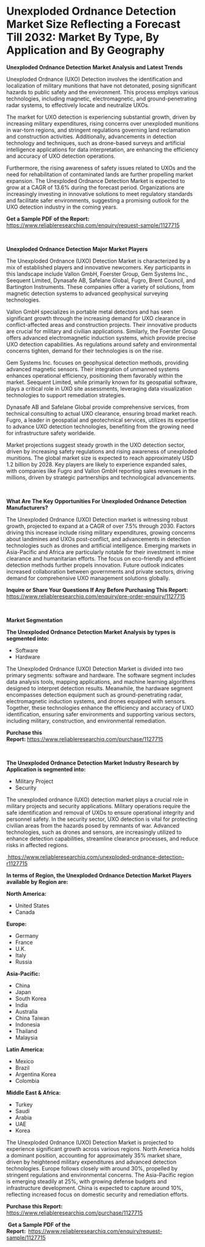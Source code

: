 <p><h1>Unexploded Ordnance Detection Market Size Reflecting a Forecast Till 2032: Market By Type, By Application and By Geography</h1></p><p><strong>Unexploded Ordnance Detection Market Analysis and Latest Trends</strong></p>
<p><p>Unexploded Ordnance (UXO) Detection involves the identification and localization of military munitions that have not detonated, posing significant hazards to public safety and the environment. This process employs various technologies, including magnetic, electromagnetic, and ground-penetrating radar systems, to effectively locate and neutralize UXOs.</p><p>The market for UXO detection is experiencing substantial growth, driven by increasing military expenditures, rising concerns over unexploded munitions in war-torn regions, and stringent regulations governing land reclamation and construction activities. Additionally, advancements in detection technology and techniques, such as drone-based surveys and artificial intelligence applications for data interpretation, are enhancing the efficiency and accuracy of UXO detection operations.</p><p>Furthermore, the rising awareness of safety issues related to UXOs and the need for rehabilitation of contaminated lands are further propelling market expansion. The Unexploded Ordnance Detection Market is expected to grow at a CAGR of 13.6% during the forecast period. Organizations are increasingly investing in innovative solutions to meet regulatory standards and facilitate safer environments, suggesting a promising outlook for the UXO detection industry in the coming years.</p></p>
<p><strong>Get a Sample PDF of the Report:&nbsp;</strong> <a href="https://www.reliableresearchiq.com/enquiry/request-sample/1127715?utm_campaign=3525&utm_medium=2&utm_source=Github&utm_content=ia&utm_term=17042025&utm_id=unexploded-ordnance-detection">https://www.reliableresearchiq.com/enquiry/request-sample/1127715</a></p>
<p>&nbsp;</p>
<p><strong>Unexploded Ordnance Detection Major Market Players</strong></p>
<p><p>The Unexploded Ordnance (UXO) Detection Market is characterized by a mix of established players and innovative newcomers. Key participants in this landscape include Vallon GmbH, Foerster Group, Gem Systems Inc., Seequent Limited, Dynasafe AB, Safelane Global, Fugro, Brent Council, and Bartington Instruments. These companies offer a variety of solutions, from magnetic detection systems to advanced geophysical surveying technologies.</p><p>Vallon GmbH specializes in portable metal detectors and has seen significant growth through the increasing demand for UXO clearance in conflict-affected areas and construction projects. Their innovative products are crucial for military and civilian applications. Similarly, the Foerster Group offers advanced electromagnetic induction systems, which provide precise UXO detection capabilities. As regulations around safety and environmental concerns tighten, demand for their technologies is on the rise.</p><p>Gem Systems Inc. focuses on geophysical detection methods, providing advanced magnetic sensors. Their integration of unmanned systems enhances operational efficiency, positioning them favorably within the market. Seequent Limited, while primarily known for its geospatial software, plays a critical role in UXO site assessments, leveraging data visualization technologies to support remediation strategies.</p><p>Dynasafe AB and Safelane Global provide comprehensive services, from technical consulting to actual UXO clearance, ensuring broad market reach. Fugro, a leader in geospatial and geotechnical services, utilizes its expertise to advance UXO detection technologies, benefiting from the growing need for infrastructure safety worldwide.</p><p>Market projections suggest steady growth in the UXO detection sector, driven by increasing safety regulations and rising awareness of unexploded munitions. The global market size is expected to reach approximately USD 1.2 billion by 2028. Key players are likely to experience expanded sales, with companies like Fugro and Vallon GmbH reporting sales revenues in the millions, driven by strategic partnerships and technological advancements.</p></p>
<p>&nbsp;</p>
<p><strong>What Are The Key Opportunities For Unexploded Ordnance Detection Manufacturers?</strong></p>
<p><p>The Unexploded Ordnance (UXO) Detection market is witnessing robust growth, projected to expand at a CAGR of over 7.5% through 2030. Factors driving this increase include rising military expenditures, growing concerns about landmines and UXOs post-conflict, and advancements in detection technologies such as drones and artificial intelligence. Emerging markets in Asia-Pacific and Africa are particularly notable for their investment in mine clearance and humanitarian efforts. The focus on eco-friendly and efficient detection methods further propels innovation. Future outlook indicates increased collaboration between governments and private sectors, driving demand for comprehensive UXO management solutions globally.</p></p>
<p><strong>Inquire or Share Your Questions If Any Before Purchasing This Report:</strong> <a href="https://www.reliableresearchiq.com/enquiry/pre-order-enquiry/1127715?utm_campaign=3525&utm_medium=2&utm_source=Github&utm_content=ia&utm_term=17042025&utm_id=unexploded-ordnance-detection">https://www.reliableresearchiq.com/enquiry/pre-order-enquiry/1127715</a></p>
<p>&nbsp;</p>
<p><strong>Market Segmentation</strong></p>
<p><strong>The Unexploded Ordnance Detection Market Analysis by types is segmented into:</strong></p>
<p><ul><li>Software</li><li>Hardware</li></ul></p>
<p><p>The Unexploded Ordnance (UXO) Detection Market is divided into two primary segments: software and hardware. The software segment includes data analysis tools, mapping applications, and machine learning algorithms designed to interpret detection results. Meanwhile, the hardware segment encompasses detection equipment such as ground-penetrating radar, electromagnetic induction systems, and drones equipped with sensors. Together, these technologies enhance the efficiency and accuracy of UXO identification, ensuring safer environments and supporting various sectors, including military, construction, and environmental remediation.</p></p>
<p><strong>Purchase this Report:&nbsp;</strong><a href="https://www.reliableresearchiq.com/purchase/1127715?utm_campaign=3525&utm_medium=2&utm_source=Github&utm_content=ia&utm_term=17042025&utm_id=unexploded-ordnance-detection">https://www.reliableresearchiq.com/purchase/1127715</a></p>
<p>&nbsp;</p>
<p><strong>The Unexploded Ordnance Detection Market Industry Research by Application is segmented into:</strong></p>
<p><ul><li>Military Project</li><li>Security</li></ul></p>
<p><p>The unexploded ordnance (UXO) detection market plays a crucial role in military projects and security applications. Military operations require the safe identification and removal of UXOs to ensure operational integrity and personnel safety. In the security sector, UXO detection is vital for protecting civilian areas from the hazards posed by remnants of war. Advanced technologies, such as drones and sensors, are increasingly utilized to enhance detection capabilities, streamline clearance processes, and reduce risks in affected regions.</p></p>
<p><a href="https://www.reliableresearchiq.com/unexploded-ordnance-detection-r1127715?utm_campaign=3525&utm_medium=2&utm_source=Github&utm_content=ia&utm_term=17042025&utm_id=unexploded-ordnance-detection">&nbsp;https://www.reliableresearchiq.com/unexploded-ordnance-detection-r1127715</a></p>
<p><strong>In terms of Region, the Unexploded Ordnance Detection Market Players available by Region are:</strong></p>
<p>
    <p> <strong> North America: </strong>
        <ul>
            <li>United States</li>
            <li>Canada</li>
        </ul>
        </p> 
    <p> <strong> Europe: </strong>
        <ul>
            <li>Germany</li>
            <li>France</li>
            <li>U.K.</li>
            <li>Italy</li>
            <li>Russia</li>
        </ul>
        </p> 
    <p> <strong> Asia-Pacific: </strong>
        <ul>
            <li>China</li>
            <li>Japan</li>
            <li>South Korea</li>
            <li>India</li>
            <li>Australia</li>
            <li>China Taiwan</li>
            <li>Indonesia</li>
            <li>Thailand</li>
            <li>Malaysia</li>
        </ul>
        </p> 
    <p> <strong> Latin America: </strong>
        <ul>
            <li>Mexico</li>
            <li>Brazil</li>
            <li>Argentina Korea</li>
            <li>Colombia</li>
        </ul>
        </p> 
    <p> <strong> Middle East & Africa: </strong>
        <ul>
            <li>Turkey</li>
            <li>Saudi</li>
            <li>Arabia</li>
            <li>UAE</li>
            <li>Korea</li>
        </ul>
    </p>
    </p>
<p><p>The Unexploded Ordnance (UXO) Detection Market is projected to experience significant growth across various regions. North America holds a dominant position, accounting for approximately 35% market share, driven by heightened military expenditures and advanced detection technologies. Europe follows closely with around 30%, propelled by stringent regulations and environmental concerns. The Asia-Pacific region is emerging steadily at 25%, with growing defense budgets and infrastructure development. China is expected to capture around 10%, reflecting increased focus on domestic security and remediation efforts.</p></p>
<p><strong>Purchase this Report: </strong><a href="https://www.reliableresearchiq.com/purchase/1127715?utm_campaign=3525&utm_medium=2&utm_source=Github&utm_content=ia&utm_term=17042025&utm_id=unexploded-ordnance-detection">https://www.reliableresearchiq.com/purchase/1127715</a></p>
<p>&nbsp;<strong>Get a Sample PDF of the Report:&nbsp;&nbsp;</strong><a href="https://www.reliableresearchiq.com/enquiry/request-sample/1127715?utm_campaign=3525&utm_medium=2&utm_source=Github&utm_content=ia&utm_term=17042025&utm_id=unexploded-ordnance-detection">https://www.reliableresearchiq.com/enquiry/request-sample/1127715</a></p>
<p><strong></strong></p>
<p><p></p><p></p><p></p></p>